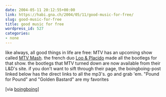 ```yaml
---
date: 2004-05-11 20:12:55+00:00
link: https://habi.gna.ch/2004/05/11/good-music-for-free/
slug: good-music-for-free
title: good music for free
wordpress_id: 527
categories:
- none
---
```


like always, all good things in life are free:
MTV has an upcoming show called [MTV Mash](http://www.mtvmash.com/). the french duo [Loo & Placido](http://loo-and-placido.audio-sault.com/) made all the bootlegs for that show.
the bootlegs that MTV turned down are now available from their L&D's site. if you don't want to sift through their page, the boingboing-post linked below has the direct links to all the mp3's. go and grab 'em. "Pound for Pound" and "Golden Bastard" are my favorites

[via [boingboing](https://boingboing.net/2004/05/10/mtvs_new_mashup_boot.html)]
